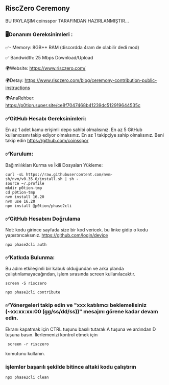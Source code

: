 ## RiscZero Ceremony

BU PAYLAŞIM coinsspor TARAFINDAN HAZIRLANMIŞTIR...

### 🖥Donanım Gereksinimleri :
✅- Memory: 8GB++ RAM (discordda 4ram de olabilir dedi mod)

✅ Bandwidth: 25 Mbps  Download/Upload

🌍Website: https://www.risczero.com/

🌍Detay: https://www.risczero.com/blog/ceremony-contribution-public-instructions

🌍AnaRehber: https://p0tion.super.site/ce8f7047468b41239dc512919644535c

### ✅GitHub Hesabı Gereksinimleri:
En az 1 adet kamu erişimli depo sahibi olmalısınız.
En az 5 GitHub kullanıcısını takip ediyor olmalısınız.
En az 1 takipçiye sahip olmalısınız.
Beni takip edin  https://github.com/coinsspor

### ✅Kurulum:
Bağımlılıkları Kurma ve İkili Dosyaları Yükleme:
```
curl -sL https://raw.githubusercontent.com/nvm-sh/nvm/v0.35.0/install.sh | sh -
source ~/.profile
mkdir p0tion-tmp
cd p0tion-tmp
nvm install 16.20
nvm use 16.20
npm install @p0tion/phase2cli
```
### ✅GitHub Hesabını Doğrulama
Not: kodu girince sayfada size bir kod vericek. bu linke gidip o kodu yapıstırıcaksınız. https://github.com/login/device
```
npx phase2cli auth
```
### ✅Katkıda Bulunma:
Bu adım etkileşimli bir kabuk olduğundan ve arka planda çalıştırılamayacağından, işlem sırasında screen kullanılacaktır.
```
screen -S risczero
```
```
npx phase2cli contribute
```
### ✅Yönergeleri takip edin ve "xxx katılımcı beklemelisiniz (~xx:xx:xx:00 (gg/ss/dd/ss))" mesajını görene kadar devam edin.
Ekranı kapatmak için CTRL tuşunu basılı tutarak A tuşuna ve ardından D tuşuna basın.
İlerlemenizi kontrol etmek için
```
 screen -r risczero 
```
komutunu kullanın.

### işlemler başarılı şekilde bitince altaki kodu çalıştırın
```
npx phase2cli clean
```

